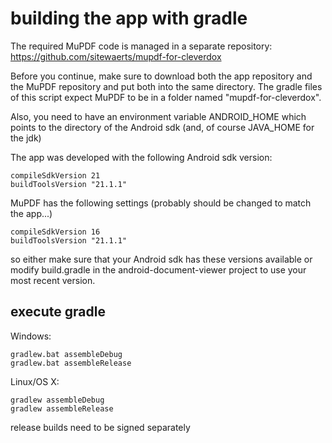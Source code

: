 building the app with gradle
============================

The required MuPDF code is managed in a separate repository: https://github.com/sitewaerts/mupdf-for-cleverdox

Before you continue, make sure to download both the app repository and the MuPDF repository and put both into the same directory. The gradle files of this script expect MuPDF to be in a folder named "mupdf-for-cleverdox".

Also, you need to have an environment variable ANDROID_HOME which points to the directory of the Android sdk (and, of course JAVA_HOME for the jdk)

The app was developed with the following Android sdk version:
```
compileSdkVersion 21
buildToolsVersion "21.1.1"
```
MuPDF has the following settings (probably should be changed to match the app...)
```
compileSdkVersion 16
buildToolsVersion "21.1.1"
```

so either make sure that your Android sdk has these versions available or modify build.gradle in the android-document-viewer project to use your most recent version.

## execute gradle ##

Windows: 
```
gradlew.bat assembleDebug
gradlew.bat assembleRelease
```

Linux/OS X: 
```
gradlew assembleDebug
gradlew assembleRelease
```

release builds need to be signed separately